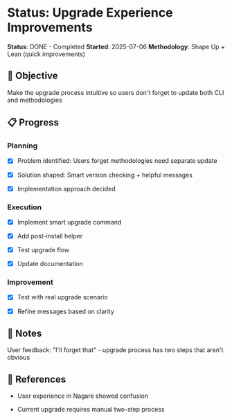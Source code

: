 # Status: Upgrade Experience Improvements

**Status**: DONE - Completed **Started**: 2025-07-06 **Methodology**: Shape Up +
Lean (quick improvements)

## 🎯 Objective

Make the upgrade process intuitive so users don't forget to update both CLI and
methodologies

## 📋 Progress

### Planning

- [x] Problem identified: Users forget methodologies need separate update

- [x] Solution shaped: Smart version checking + helpful messages

- [x] Implementation approach decided

### Execution

- [x] Implement smart upgrade command

- [x] Add post-install helper

- [x] Test upgrade flow

- [x] Update documentation

### Improvement

- [x] Test with real upgrade scenario

- [x] Refine messages based on clarity

## 📝 Notes

User feedback: "I'll forget that" - upgrade process has two steps that aren't
obvious

## 🔗 References

- User experience in Nagare showed confusion

- Current upgrade requires manual two-step process
